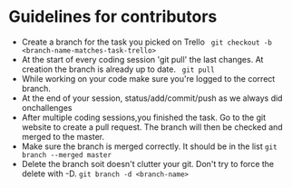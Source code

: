# Guidelines for contributors

* Create a branch for the task you picked on Trello
``` git checkout -b <branch-name-matches-task-trello>```
* At the start of every coding session 'git pull' the last changes. At creation the branch is already up to date.
``` git pull```
* While working on your code make sure you're logged to the correct branch.
* At the end of your session, status/add/commit/push as we always did onchallenges
* After multiple coding sessions,you finished the task. Go to the git website to create a pull request. The branch will then be checked and merged to the master.
* Make sure the branch is merged correctly. It should be in the list
```git branch --merged master```
* Delete the branch soit doesn't clutter your git. Don't try to force the delete with -D.
```git branch -d <branch-name>```
